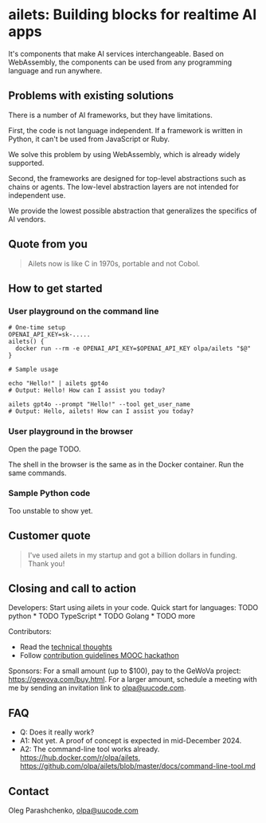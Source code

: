 # ailets: Building blocks for realtime AI apps

It's components that make AI services interchangeable. Based on WebAssembly, the components can be used from any programming language and run anywhere.


## Problems with existing solutions

There is a number of AI frameworks, but they have limitations.

First, the code is not language independent. If a framework is written in Python, it can't be used from JavaScript or Ruby.

We solve this problem by using WebAssembly, which is already widely supported.

Second, the frameworks are designed for top-level abstractions such as chains or agents. The low-level abstraction layers are not intended for independent use.

We provide the lowest possible abstraction that generalizes the specifics of AI vendors.


## Quote from you

> Ailets now is like C in 1970s, portable and not Cobol.


## How to get started

### User playground on the command line

```
# One-time setup
OPENAI_API_KEY=sk-.....
ailets() {
  docker run --rm -e OPENAI_API_KEY=$OPENAI_API_KEY olpa/ailets "$@"
}

# Sample usage

echo "Hello!" | ailets gpt4o
# Output: Hello! How can I assist you today?

ailets gpt4o --prompt "Hello!" --tool get_user_name
# Output: Hello, ailets! How can I assist you today?
```

### User playground in the browser

Open the page TODO.

The shell in the browser is the same as in the Docker container. Run the same commands.

### Sample Python code

Too unstable to show yet.

## Customer quote

> I've used ailets in my startup and got a billion dollars in funding. Thank you!


## Closing and call to action

Developers: Start using ailets in your code. Quick start for languages: TODO python * TODO TypeScript * TODO Golang * TODO more

Contributors:

- Read the [technical thoughts](./docs/technical-thoughts.md)
- Follow [contribution guidelines MOOC hackathon](https://github.com/olpa/ailets/wiki/Contribution-guidelines-MOOC-hackathon)

Sponsors: For a small amount (up to $100), pay to the GeWoVa project: <https://gewova.com/buy.html>. For a larger amount, schedule a meeting with me by sending an invitation link to <olpa@uucode.com>.


## FAQ

* Q: Does it really work?
* A1: Not yet. A proof of concept is expected in mid-December 2024.
* A2: The command-line tool works already. https://hub.docker.com/r/olpa/ailets, https://github.com/olpa/ailets/blob/master/docs/command-line-tool.md


## Contact

Oleg Parashchenko, <olpa@uucode.com>

